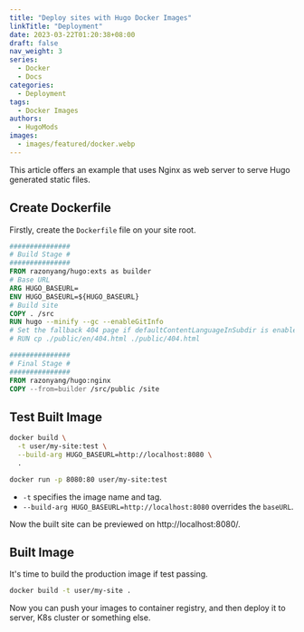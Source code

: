 ```yaml
---
title: "Deploy sites with Hugo Docker Images"
linkTitle: "Deployment"
date: 2023-03-22T01:20:38+08:00
draft: false
nav_weight: 3
series:
  - Docker
  - Docs
categories:
  - Deployment
tags:
  - Docker Images
authors:
  - HugoMods
images:
  - images/featured/docker.webp
---
```


This article offers an example that uses Nginx as web server to serve Hugo generated static files.

<!--more-->

## Create Dockerfile

Firstly, create the `Dockerfile` file on your site root.

```dockerfile
###############
# Build Stage #
###############
FROM razonyang/hugo:exts as builder
# Base URL
ARG HUGO_BASEURL=
ENV HUGO_BASEURL=${HUGO_BASEURL}
# Build site
COPY . /src
RUN hugo --minify --gc --enableGitInfo
# Set the fallback 404 page if defaultContentLanguageInSubdir is enabled, please replace the `en` with your default language code.
# RUN cp ./public/en/404.html ./public/404.html

###############
# Final Stage #
###############
FROM razonyang/hugo:nginx
COPY --from=builder /src/public /site
```

## Test Built Image

```sh
docker build \
  -t user/my-site:test \
  --build-arg HUGO_BASEURL=http://localhost:8080 \
  .
```

```sh
docker run -p 8080:80 user/my-site:test
```

- `-t` specifies the image name and tag.
- `--build-arg HUGO_BASEURL=http://localhost:8080` overrides the `baseURL`.

Now the built site can be previewed on http://localhost:8080/.

## Built Image

It's time to build the production image if test passing.

```sh
docker build -t user/my-site .
```

Now you can push your images to container registry, and then deploy it to server, K8s cluster or something else.
